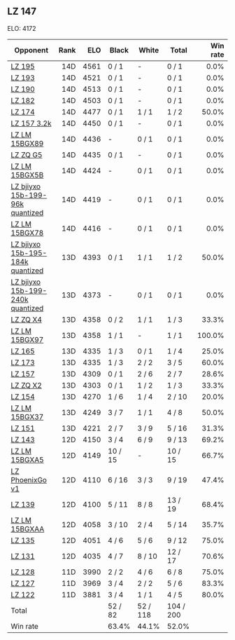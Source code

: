 ## LZ 147 ##

ELO: 4172

Opponent | Rank | ELO | Black | White | Total | Win rate
---------|-----:|----:|-------|-------|-------|-------:
[LZ 195](LZ%20195.md) | 14D | 4561 | 0 / 1 | - | 0 / 1 | 0.0%
[LZ 193](LZ%20193.md) | 14D | 4521 | 0 / 1 | - | 0 / 1 | 0.0%
[LZ 190](LZ%20190.md) | 14D | 4513 | 0 / 1 | - | 0 / 1 | 0.0%
[LZ 182](LZ%20182.md) | 14D | 4503 | 0 / 1 | - | 0 / 1 | 0.0%
[LZ 174](LZ%20174.md) | 14D | 4477 | 0 / 1 | 1 / 1 | 1 / 2 | 50.0%
[LZ 157 3.2k](LZ%20157%203.2k.md) | 14D | 4450 | 0 / 1 | - | 0 / 1 | 0.0%
[LZ LM 15BGX89](LZ%20LM%2015BGX89.md) | 14D | 4436 | - | 0 / 1 | 0 / 1 | 0.0%
[LZ ZQ G5](LZ%20ZQ%20G5.md) | 14D | 4435 | 0 / 1 | - | 0 / 1 | 0.0%
[LZ LM 15BGX5B](LZ%20LM%2015BGX5B.md) | 14D | 4424 | - | 0 / 1 | 0 / 1 | 0.0%
[LZ bjiyxo 15b-199-96k quantized](LZ%20bjiyxo%2015b-199-96k%20quantized.md) | 14D | 4419 | - | 0 / 1 | 0 / 1 | 0.0%
[LZ LM 15BGX78](LZ%20LM%2015BGX78.md) | 14D | 4416 | - | 0 / 1 | 0 / 1 | 0.0%
[LZ bjiyxo 15b-195-184k quantized](LZ%20bjiyxo%2015b-195-184k%20quantized.md) | 13D | 4393 | 0 / 1 | 1 / 1 | 1 / 2 | 50.0%
[LZ bjiyxo 15b-199-240k quantized](LZ%20bjiyxo%2015b-199-240k%20quantized.md) | 13D | 4373 | - | 0 / 1 | 0 / 1 | 0.0%
[LZ ZQ X4](LZ%20ZQ%20X4.md) | 13D | 4358 | 0 / 2 | 1 / 1 | 1 / 3 | 33.3%
[LZ LM 15BGX97](LZ%20LM%2015BGX97.md) | 13D | 4358 | 1 / 1 | - | 1 / 1 | 100.0%
[LZ 165](LZ%20165.md) | 13D | 4335 | 1 / 3 | 0 / 1 | 1 / 4 | 25.0%
[LZ 173](LZ%20173.md) | 13D | 4335 | 1 / 3 | 2 / 2 | 3 / 5 | 60.0%
[LZ 157](LZ%20157.md) | 13D | 4309 | 0 / 1 | 2 / 6 | 2 / 7 | 28.6%
[LZ ZQ X2](LZ%20ZQ%20X2.md) | 13D | 4303 | 0 / 1 | 1 / 2 | 1 / 3 | 33.3%
[LZ 154](LZ%20154.md) | 13D | 4270 | 1 / 6 | 1 / 4 | 2 / 10 | 20.0%
[LZ LM 15BGX37](LZ%20LM%2015BGX37.md) | 13D | 4249 | 3 / 7 | 1 / 1 | 4 / 8 | 50.0%
[LZ 151](LZ%20151.md) | 13D | 4221 | 2 / 7 | 3 / 9 | 5 / 16 | 31.3%
[LZ 143](LZ%20143.md) | 12D | 4150 | 3 / 4 | 6 / 9 | 9 / 13 | 69.2%
[LZ LM 15BGXA5](LZ%20LM%2015BGXA5.md) | 12D | 4149 | 10 / 15 | - | 10 / 15 | 66.7%
[LZ PhoenixGo v1](LZ%20PhoenixGo%20v1.md) | 12D | 4110 | 6 / 16 | 3 / 3 | 9 / 19 | 47.4%
[LZ 139](LZ%20139.md) | 12D | 4100 | 5 / 11 | 8 / 8 | 13 / 19 | 68.4%
[LZ LM 15BGXAA](LZ%20LM%2015BGXAA.md) | 12D | 4058 | 3 / 10 | 2 / 4 | 5 / 14 | 35.7%
[LZ 135](LZ%20135.md) | 12D | 4051 | 4 / 6 | 5 / 6 | 9 / 12 | 75.0%
[LZ 131](LZ%20131.md) | 12D | 4035 | 4 / 7 | 8 / 10 | 12 / 17 | 70.6%
[LZ 128](LZ%20128.md) | 11D | 3990 | 2 / 2 | 4 / 6 | 6 / 8 | 75.0%
[LZ 127](LZ%20127.md) | 11D | 3969 | 3 / 4 | 2 / 2 | 5 / 6 | 83.3%
[LZ 122](LZ%20122.md) | 11D | 3881 | 3 / 4 | 1 / 1 | 4 / 5 | 80.0%
Total | | | 52 / 82 | 52 / 118 | 104 / 200 | 
Win rate| | | 63.4% | 44.1% | 52.0% | 
